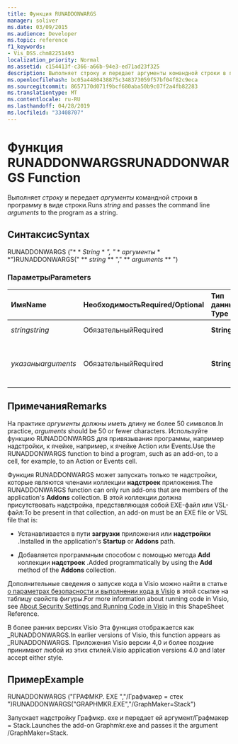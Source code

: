 ```yaml
---
title: Функция RUNADDONWARGS
manager: soliver
ms.date: 03/09/2015
ms.audience: Developer
ms.topic: reference
f1_keywords:
- Vis_DSS.chm82251493
localization_priority: Normal
ms.assetid: c154413f-c366-a66b-94e3-ed71ad23f325
description: Выполняет строку и передает аргументы командной строки в программу в виде строки.
ms.openlocfilehash: bc05a4480438875c348373059f57bf04f82c9eca
ms.sourcegitcommit: 8657170d071f9bcf680aba50b9c07f2a4fb82283
ms.translationtype: MT
ms.contentlocale: ru-RU
ms.lasthandoff: 04/28/2019
ms.locfileid: "33408707"
---
```

# <a name="runaddonwargs-function"></a><span data-ttu-id="20cea-103">Функция RUNADDONWARGS</span><span class="sxs-lookup"><span data-stu-id="20cea-103">RUNADDONWARGS Function</span></span>

<span data-ttu-id="20cea-104">Выполняет _строку_ и передает _аргументы_ командной строки в программу в виде строки.</span><span class="sxs-lookup"><span data-stu-id="20cea-104">Runs  _string_ and passes the command line  _arguments_ to the program as a string.</span></span> 
  
## <a name="syntax"></a><span data-ttu-id="20cea-105">Синтаксис</span><span class="sxs-lookup"><span data-stu-id="20cea-105">Syntax</span></span>

<span data-ttu-id="20cea-106">RUNADDONWARGS ("\* \* *String* \* *", "* \* *аргументы* \* \*")</span><span class="sxs-lookup"><span data-stu-id="20cea-106">RUNADDONWARGS(" \*\* *string* \*\* "," \*\* *arguments* \*\* ")</span></span> 
  
### <a name="parameters"></a><span data-ttu-id="20cea-107">Параметры</span><span class="sxs-lookup"><span data-stu-id="20cea-107">Parameters</span></span>

|<span data-ttu-id="20cea-108">**Имя**</span><span class="sxs-lookup"><span data-stu-id="20cea-108">**Name**</span></span>|<span data-ttu-id="20cea-109">**Необходимость**</span><span class="sxs-lookup"><span data-stu-id="20cea-109">**Required/Optional**</span></span>|<span data-ttu-id="20cea-110">**Тип данных**</span><span class="sxs-lookup"><span data-stu-id="20cea-110">**Data Type**</span></span>|<span data-ttu-id="20cea-111">**Описание**</span><span class="sxs-lookup"><span data-stu-id="20cea-111">**Description**</span></span>|
|:-----|:-----|:-----|:-----|
| <span data-ttu-id="20cea-112">_string_</span><span class="sxs-lookup"><span data-stu-id="20cea-112">_string_</span></span> <br/> |<span data-ttu-id="20cea-113">Обязательный</span><span class="sxs-lookup"><span data-stu-id="20cea-113">Required</span></span>  <br/> |<span data-ttu-id="20cea-114">**String**</span><span class="sxs-lookup"><span data-stu-id="20cea-114">**String**</span></span> <br/> | <span data-ttu-id="20cea-115">Имя надстройки.</span><span class="sxs-lookup"><span data-stu-id="20cea-115">The name of an add-on.</span></span>  <br/> |
| <span data-ttu-id="20cea-116">_указаны_</span><span class="sxs-lookup"><span data-stu-id="20cea-116">_arguments_</span></span> <br/> |<span data-ttu-id="20cea-117">Обязательный</span><span class="sxs-lookup"><span data-stu-id="20cea-117">Required</span></span>  <br/> |<span data-ttu-id="20cea-118">**String**</span><span class="sxs-lookup"><span data-stu-id="20cea-118">**String**</span></span> <br/> |<span data-ttu-id="20cea-119">Аргументы для передачи в программу.</span><span class="sxs-lookup"><span data-stu-id="20cea-119">Arguments to pass to your program.</span></span>  <br/> |
   
## <a name="remarks"></a><span data-ttu-id="20cea-120">Примечания</span><span class="sxs-lookup"><span data-stu-id="20cea-120">Remarks</span></span>

<span data-ttu-id="20cea-121">На практике _аргументы_ должны иметь длину не более 50 символов.</span><span class="sxs-lookup"><span data-stu-id="20cea-121">In practice,  _arguments_ should be 50 or fewer characters.</span></span> <span data-ttu-id="20cea-122">Используйте функцию RUNADDONWARGS для привязывания программы, например надстройки, к ячейке, например, к ячейке Action или Events.</span><span class="sxs-lookup"><span data-stu-id="20cea-122">Use the RUNADDONWARGS function to bind a program, such as an add-on, to a cell, for example, to an Action or Events cell.</span></span> 
  
<span data-ttu-id="20cea-123">Функция RUNADDONWARGS может запускать только те надстройки, которые являются членами коллекции **надстроек** приложения.</span><span class="sxs-lookup"><span data-stu-id="20cea-123">The RUNADDONWARGS function can only run add-ons that are members of the application's **Addons** collection.</span></span> <span data-ttu-id="20cea-124">В этой коллекции должна присутствовать надстройка, представляющая собой EXE-файл или VSL-файл:</span><span class="sxs-lookup"><span data-stu-id="20cea-124">To be present in that collection, an add-on must be an EXE file or VSL file that is:</span></span> 
  
- <span data-ttu-id="20cea-125">Устанавливается в пути **загрузки** приложения или **надстройки** .</span><span class="sxs-lookup"><span data-stu-id="20cea-125">Installed in the application's **Startup** or **Addons** path.</span></span> 
    
- <span data-ttu-id="20cea-126">Добавляется программным способом с помощью метода **Add** коллекции **надстроек** .</span><span class="sxs-lookup"><span data-stu-id="20cea-126">Added programmatically by using the **Add** method of the **Addons** collection.</span></span> 
    
<span data-ttu-id="20cea-127">Дополнительные сведения о запуске кода в Visio можно найти в статье [о параметрах безопасности и выполнении кода в Visio](about-security-settings-and-running-code-in-visio-shapesheet.md) в этой ссылке на таблицу свойств фигуры.</span><span class="sxs-lookup"><span data-stu-id="20cea-127">For more information about running code in Visio, see [About Security Settings and Running Code in Visio](about-security-settings-and-running-code-in-visio-shapesheet.md) in this ShapeSheet Reference.</span></span> 
  
<span data-ttu-id="20cea-128">В более ранних версиях Visio Эта функция отображается как _RUNADDONWARGS.</span><span class="sxs-lookup"><span data-stu-id="20cea-128">In earlier versions of Visio, this function appears as _RUNADDONWARGS.</span></span> <span data-ttu-id="20cea-129">Приложения Visio версии 4,0 и более поздние принимают любой из этих стилей.</span><span class="sxs-lookup"><span data-stu-id="20cea-129">Visio application versions 4.0 and later accept either style.</span></span>
  
## <a name="example"></a><span data-ttu-id="20cea-130">Пример</span><span class="sxs-lookup"><span data-stu-id="20cea-130">Example</span></span>

<span data-ttu-id="20cea-131">RUNADDONWARGS ("ГРАФМКР. EXE ","/Графмакер = стек ")</span><span class="sxs-lookup"><span data-stu-id="20cea-131">RUNADDONWARGS("GRAPHMKR.EXE","/GraphMaker=Stack")</span></span> 
  
<span data-ttu-id="20cea-132">Запускает надстройку Графмкр. exe и передает ей аргумент/Графмакер = Stack.</span><span class="sxs-lookup"><span data-stu-id="20cea-132">Launches the add-on Graphmkr.exe and passes it the argument /GraphMaker=Stack.</span></span> 
  

